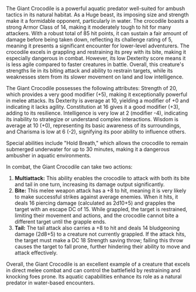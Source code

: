 The Giant Crocodile is a powerful aquatic predator well-suited for ambush tactics in its natural habitat. As a Huge beast, its imposing size and strength make it a formidable opponent, particularly in water. The crocodile boasts a strong Armor Class of 14, making it moderately tough to hit for many attackers. With a robust total of 85 hit points, it can sustain a fair amount of damage before being taken down, reflecting its challenge rating of 5, meaning it presents a significant encounter for lower-level adventurers. The crocodile excels in grappling and restraining its prey with its bite, making it especially dangerous in combat. However, its low Dexterity score means it is less agile compared to faster creatures in battle. Overall, this creature's strengths lie in its biting attack and ability to restrain targets, while its weaknesses stem from its slower movement on land and low intelligence.

The Giant Crocodile possesses the following attributes: Strength of 20, which provides a very good modifier (+5), making it exceptionally powerful in melee attacks. Its Dexterity is average at 10, yielding a modifier of +0 and indicating it lacks agility. Constitution at 16 gives it a good modifier (+3), adding to its resilience. Intelligence is very low at 2 (modifier -4), indicating its inability to strategize or understand complex interactions. Wisdom is average at 10 (+0), representing its basic awareness of its surroundings, and Charisma is low at 6 (-2), signifying its poor ability to influence others.

Special abilities include "Hold Breath," which allows the crocodile to remain submerged underwater for up to 30 minutes, making it a dangerous ambusher in aquatic environments.

In combat, the Giant Crocodile can take two actions: 
1. **Multiattack:** This ability enables the crocodile to attack with both its bite and tail in one turn, increasing its damage output significantly.
2. **Bite:** This melee weapon attack has a +8 to hit, meaning it is very likely to make successful strikes against average enemies. When it hits, it deals 16 piercing damage (calculated as 2d10+5) and grapples the target with an escape DC of 15. While grappled, the target is restrained, limiting their movement and actions, and the crocodile cannot bite a different target until the grapple ends.
3. **Tail:** The tail attack also carries a +8 to hit and deals 14 bludgeoning damage (2d8+5) to a creature not currently grappled. If the attack hits, the target must make a DC 18 Strength saving throw; failing this throw causes the target to fall prone, further hindering their ability to move and attack effectively.

Overall, the Giant Crocodile is an excellent example of a creature that excels in direct melee combat and can control the battlefield by restraining and knocking foes prone. Its aquatic capabilities enhance its role as a natural predator in water-based encounters.